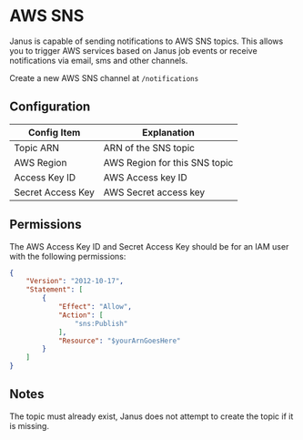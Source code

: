# AWS SNS

Janus is capable of sending notifications to AWS SNS topics.  This allows you to trigger AWS services based on Janus job events or receive
notifications via email, sms and other channels.

Create a new AWS SNS channel at `/notifications`

## Configuration

| Config Item       | Explanation                       |
|-------------------|-----------------------------------|
| Topic ARN         | ARN of the SNS topic              |
| AWS Region        | AWS Region for this SNS topic     |
| Access Key ID     | AWS Access key ID                 |
| Secret Access Key | AWS Secret access key             |

## Permissions

The AWS Access Key ID and Secret Access Key should be for an IAM user with the following permissions:

```json
{
    "Version": "2012-10-17",
    "Statement": [
        {
            "Effect": "Allow",
            "Action": [
                "sns:Publish"
            ],
            "Resource": "$yourArnGoesHere"
        }
    ]
}
```

## Notes

The topic must already exist, Janus does not attempt to create the topic if it is missing.